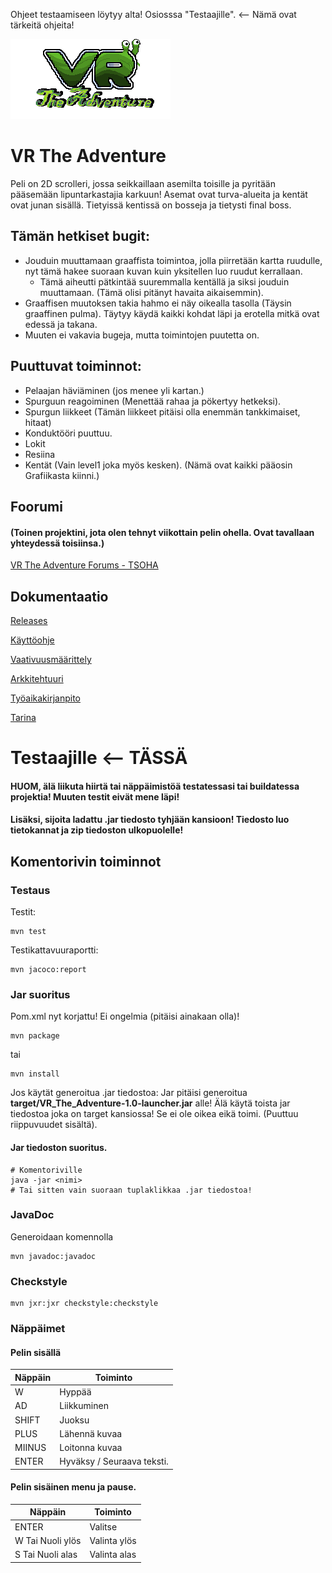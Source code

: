
Ohjeet testaamiseen löytyy alta! Osiosssa "Testaajille". <-- Nämä ovat tärkeitä ohjeita!

![logo](https://github.com/Mirex97/2D-Scroller-otm-harjoitustyo/blob/master/src/main/resources/menu/VrTheAdventure.png)
# VR The Adventure
Peli on 2D scrolleri, jossa seikkaillaan asemilta toisille ja pyritään pääsemään lipuntarkastajia karkuun!
Asemat ovat turva-alueita ja kentät ovat junan sisällä. Tietyissä kentissä on bosseja ja tietysti final boss.

## Tämän hetkiset bugit:
- Jouduin muuttamaan graaffista toimintoa, jolla piirretään kartta ruudulle, nyt tämä hakee suoraan kuvan kuin yksitellen luo ruudut kerrallaan.
  - Tämä aiheutti pätkintää suuremmalla kentällä ja siksi jouduin muuttamaan. (Tämä olisi pitänyt havaita aikaisemmin).
- Graaffisen muutoksen takia hahmo ei näy oikealla tasolla (Täysin graaffinen pulma). Täytyy käydä kaikki kohdat läpi ja erotella mitkä ovat edessä ja takana.
- Muuten ei vakavia bugeja, mutta toimintojen puutetta on.

## Puuttuvat toiminnot:
- Pelaajan häviäminen (jos menee yli kartan.)
- Spurguun reagoiminen (Menettää rahaa ja pökertyy hetkeksi).
- Spurgun liikkeet (Tämän liikkeet pitäisi olla enemmän tankkimaiset, hitaat)
- Konduktööri puuttuu.
- Lokit
- Resiina
- Kentät (Vain level1 joka myös kesken).
(Nämä ovat kaikki pääosin Grafiikasta kiinni.)

## Foorumi 
#### (Toinen projektini, jota olen tehnyt viikottain pelin ohella. Ovat tavallaan yhteydessä toisiinsa.)
[VR The Adventure Forums - TSOHA](https://mirex-pelifoorumi.herokuapp.com/)

## Dokumentaatio

[Releases](https://github.com/Mirex97/2D-Scroller-otm-harjoitustyo/releases)

[Käyttöohje](https://github.com/Mirex97/2D-Scroller-otm-harjoitustyo/edit/master/dokumentointi/kayttoohje.md)

[Vaativuusmäärittely](https://github.com/Mirex97/2D-Scroller-otm-harjoitustyo/blob/master/dokumentointi/vaativuusm%C3%A4%C3%A4rittely.md)

[Arkkitehtuuri](https://github.com/Mirex97/2D-Scroller-otm-harjoitustyo/blob/master/dokumentointi/Arkkitehtuuri.md)

[Työaikakirjanpito](https://github.com/Mirex97/2D-Scroller-otm-harjoitustyo/blob/master/dokumentointi/Ty%C3%B6aikakirjanpito.md)

[Tarina](https://github.com/Mirex97/2D-Scroller-otm-harjoitustyo/blob/master/dokumentointi/Pelin%20tarina.md)


# Testaajille <-- TÄSSÄ
#### HUOM, älä liikuta hiirtä tai näppäimistöä testatessasi tai buildatessa projektia! Muuten testit eivät mene läpi!
#### Lisäksi, sijoita ladattu .jar tiedosto tyhjään kansioon! Tiedosto luo tietokannat ja zip tiedoston ulkopuolelle!

## Komentorivin toiminnot
### Testaus
Testit:
 ```
 mvn test
 ```
Testikattavuuraportti:
 ``` 
 mvn jacoco:report
 ```
### Jar suoritus
Pom.xml nyt korjattu! Ei ongelmia (pitäisi ainakaan olla)!
```
mvn package
```
tai
```
mvn install
```
Jos käytät generoitua .jar tiedostoa:
Jar pitäisi generoitua **target/VR_The_Adventure-1.0-launcher.jar** alle!
Älä käytä toista jar tiedostoa joka on target kansiossa! 
Se ei ole oikea eikä toimi. (Puuttuu riippuvuudet sisältä).

#### Jar tiedoston suoritus.
```
# Komentoriville
java -jar <nimi>
# Tai sitten vain suoraan tuplaklikkaa .jar tiedostoa!
```

### JavaDoc
Generoidaan komennolla
```
mvn javadoc:javadoc
```

### Checkstyle
```
mvn jxr:jxr checkstyle:checkstyle
```
### Näppäimet
#### Pelin sisällä
Näppäin | Toiminto
---|---
W | Hyppää
AD | Liikkuminen
SHIFT | Juoksu
PLUS | Lähennä kuvaa
MIINUS | Loitonna kuvaa
ENTER | Hyväksy / Seuraava teksti.
#### Pelin sisäinen menu ja pause.
Näppäin | Toiminto
---|---
ENTER | Valitse
W Tai Nuoli ylös | Valinta ylös
S Tai Nuoli alas | Valinta alas
